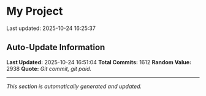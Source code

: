# My Project


Last updated: 2025-10-24 16:25:37



















































































































































































































































































































































































































































































































































































































































































































































































































































































































































































































































































































































































































































































































































































































































































































































































































































































































































































































































































































































































































































































## Auto-Update Information

**Last Updated:** 2025-10-24 16:51:04
**Total Commits:** 1612
**Random Value:** 2938
**Quote:** _Git commit, git paid._

---
_This section is automatically generated and updated._